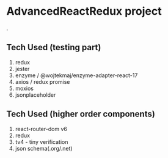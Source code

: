 # AdvancedReactRedux project

.

## Tech Used (testing part)

1. redux
2. jester
3. enzyme / @wojtekmaj/enzyme-adapter-react-17
4. axios / redux promise
5. moxios
6. jsonplaceholder

## Tech Used (higher order components)

1. react-router-dom v6
2. redux
3. tv4 - tiny verification
4. json schema(.org/.net)

